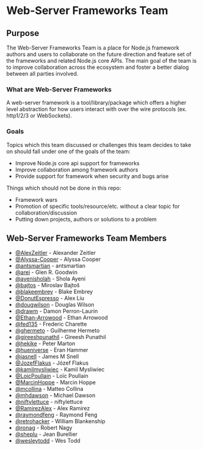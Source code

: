 # Web-Server Frameworks Team

## Purpose

The Web-Server Frameworks Team is a place for Node.js framework authors and users to collaborate on the
future direction and feature set of the frameworks and related Node.js core APIs.  The main goal of the
team is to improve collaboration across the ecosystem and foster a better dialog between all parties involved.

### What are Web-Server Frameworks

A web-server framework is a tool/library/package which offers a higher level abstraction for how users interact
with over the wire protocols (ex. http1/2/3 or WebSockets).

### Goals

Topics which this team discussed or challenges this team decides to take on should fall under one of the goals of the team:

- Improve Node.js core api support for frameworks
- Improve collaboration among framework authors
- Provide support for framework when security and bugs arise

Things which should not be done in this repo:

- Framework wars
- Promotion of specific tools/resource/etc. without a clear topic for collaboration/discussion
- Putting down projects, authors or solutions to a problem

## Web-Server Frameworks Team Members

<!-- ncu-team-sync.team(nodejs/web-server-frameworks) -->

- [@AlexZeitler](https://github.com/AlexZeitler) - Alexander Zeitler
- [@Alyssa-Cooper](https://github.com/Alyssa-Cooper) - Alyssa Cooper
- [@antsmartian](https://github.com/antsmartian) - antsmartian
- [@arei](https://github.com/arei) - Glen R. Goodwin
- [@ayenisholah](https://github.com/ayenisholah) - Shola Ayeni
- [@bajtos](https://github.com/bajtos) - Miroslav Bajtoš
- [@blakeembrey](https://github.com/blakeembrey) - Blake Embrey
- [@DonutEspresso](https://github.com/DonutEspresso) - Alex Liu
- [@dougwilson](https://github.com/dougwilson) - Douglas Wilson
- [@drawm](https://github.com/drawm) - Damon Perron-Laurin
- [@Ethan-Arrowood](https://github.com/Ethan-Arrowood) - Ethan Arrowood
- [@fed135](https://github.com/fed135) - Frederic Charette
- [@ghermeto](https://github.com/ghermeto) - Guilherme Hermeto
- [@gireeshpunathil](https://github.com/gireeshpunathil) - Gireesh Punathil
- [@hekike](https://github.com/hekike) - Peter Marton
- [@hueniverse](https://github.com/hueniverse) - Eran Hammer
- [@jasnell](https://github.com/jasnell) - James M Snell
- [@JozefFlakus](https://github.com/JozefFlakus) - Józef Flakus
- [@kamilmysliwiec](https://github.com/kamilmysliwiec) - Kamil Mysliwiec
- [@LoicPoullain](https://github.com/LoicPoullain) - Loïc Poullain
- [@MarcinHoppe](https://github.com/MarcinHoppe) - Marcin Hoppe
- [@mcollina](https://github.com/mcollina) - Matteo Collina
- [@mhdawson](https://github.com/mhdawson) - Michael Dawson
- [@niftylettuce](https://github.com/niftylettuce) - niftylettuce
- [@RamirezAlex](https://github.com/RamirezAlex) - Alex Ramirez
- [@raymondfeng](https://github.com/raymondfeng) - Raymond Feng
- [@retrohacker](https://github.com/retrohacker) - William Blankenship
- [@ronag](https://github.com/ronag) - Robert Nagy
- [@sheplu](https://github.com/sheplu) - Jean Burellier
- [@wesleytodd](https://github.com/wesleytodd) - Wes Todd

<!-- ncu-team-sync end -->
